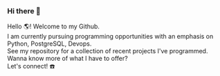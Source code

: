 ### Hi there 👋

<!--
**brentjand/brentjand** is a ✨ _special_ ✨ repository because its `README.md` (this file) appears on your GitHub profile.

Here are some ideas to get you started:

- 🔭 I’m currently working on ...
- 🌱 I’m currently learning ...
- 👯 I’m looking to collaborate on ...
- 🤔 I’m looking for help with ...
- 💬 Ask me about ...
- 📫 How to reach me: ...
- 😄 Pronouns: ...
- ⚡ Fun fact: ...
-->
Hello :earth_americas:! Welcome to my Github. <br>
I am currently pursuing programming opportunities with an emphasis on Python, PostgreSQL, Devops. <br>
See my repository for a collection of recent projects I've programmed. <br>
Wanna know more of what I have to offer? <br>
Let's connect! :phone:
